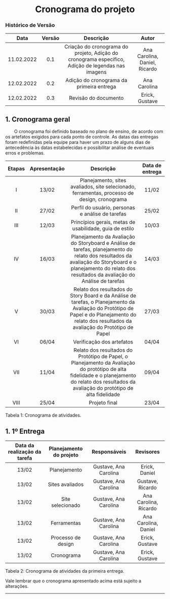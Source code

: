 # <center>Cronograma do projeto

### Histórico de Versão

|  Data  | Versão | Descrição | Autor |
| :----: | :----: | :-------: | :---: | 
| 11.02.2022 | 0.1 | Criação do cronograma do projeto, Adição do cronograma específico, Adição de legendas nas imagens | Ana Carolina, Daniel, Ricardo |
| 12.02.2022 | 0.2 | Adição do cronograma da primeira entrega | Ana Carolina |
| 12.02.2022 | 0.3 | Revisão do documento | Erick, Gustave |

## 1. Cronograma geral
<p text-align="justify">&emsp;&emsp;O cronograma foi definido baseado no plano de ensino, de acordo com os artefatos exigidos para cada ponto de controle. As datas das entregas foram redefinidas pela equipe para haver um prazo de alguns dias de antecedência às datas estabelecidas e possibilitar análise de eventuais erros e problemas. </p>

| Etapas | Apresentação              | Descrição        | Data de entrega       |
| :----: | :--------------------------------------------: | :--------------: | :------------: |
| I    | 13/02 | Planejamento, sites avaliados, site selecionado, ferramentas, processo de design, cronograma | 11/02 |
| II   | 27/02 | Perfil do usuário, personas e análise de tarefas | 25/02 |
| III  | 12/03 | Princípios gerais, metas de usabilidade, guia de estilo | 10/03 |
| IV   | 16/03 | Planejamento da Avaliação do Storyboard e Análise de tarefas, planejamento do relato dos resultados da avaliação do Storyboard e o planejamento do relato dos resultados da avaliação do Análise de tarefas | 14/03 |
| V    | 30/03 | Relato dos resultados do Story Board e da Análise de tarefas, o Planejamento da Avaliação do Protótipo de Papel e do Planejamento do relato dos resultados da avaliação do Protótipo de Papel | 27/03 |
| VI   | 06/04 | Verificação dos artefatos | 04/04 |
| VII   | 11/04 | Relato dos resultados do Protótipo de Papel, o Planejamento da Avaliação do protótipo de alta fidelidade e o planejamento do relato dos resultados da avaliação do protótipo de alta fidelidade | 09/04 |
| VIII  | 25/04 | Projeto final | 23/04 |

<figcaption>Tabela 1: Cronograma de atividades.</figcaption>

## 1. 1º Entrega

| Data da realização da tarefa | Planejamento do projeto              | Responsáveis        | Revisores      |
| :----: | :--------------------------------------------: | :--------------: | :------------: |
| 13/02 | Planejamento | Gustave, Ana Carolina | Erick, Daniel | 11/02 |
| 13/02 | Sites avaliados | Gustave, Ana Carolina | Gustave, Ricardo | 11/02 |
| 13/02 | Site selecionado | Gustave, Ana Carolina | Ana Carolina, Ricardo | 11/02 |
| 13/02 | Ferramentas | Gustave, Ana Carolina | Ana Carolina, Daniel | 11/02 |
| 13/02 | Processo de design | Gustave, Ana Carolina | Erick, Gustave | 11/02 |
| 13/02 | Cronograma | Gustave, Ana Carolina | Erick, Gustave | 11/02 |

<figcaption>Tabela 2: Cronograma de atividades da primeira entrega.</figcaption>

Vale lembrar que o cronograma apresentado acima está sujeito a alterações.

-----------------
